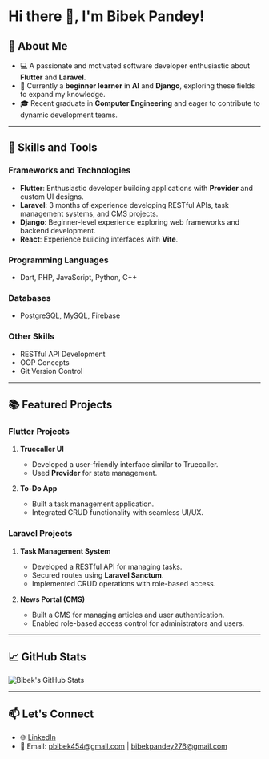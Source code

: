# Hi there 👋, I'm Bibek Pandey!

## 🚀 About Me
- 💻 A passionate and motivated software developer enthusiastic about **Flutter** and **Laravel**.
- 🌱 Currently a **beginner learner** in **AI** and **Django**, exploring these fields to expand my knowledge.
- 🎓 Recent graduate in **Computer Engineering** and eager to contribute to dynamic development teams.

---

## 🔧 Skills and Tools
### **Frameworks and Technologies**
- **Flutter**: Enthusiastic developer building applications with **Provider** and custom UI designs.
- **Laravel**: 3 months of experience developing RESTful APIs, task management systems, and CMS projects.
- **Django**: Beginner-level experience exploring web frameworks and backend development.
- **React**: Experience building interfaces with **Vite**.

### **Programming Languages**
- Dart, PHP, JavaScript, Python, C++

### **Databases**
- PostgreSQL, MySQL, Firebase

### **Other Skills**
- RESTful API Development
- OOP Concepts
- Git Version Control

---

## 📚 Featured Projects
### **Flutter Projects**
1. **Truecaller UI**
   - Developed a user-friendly interface similar to Truecaller.
   - Used **Provider** for state management.

2. **To-Do App**
   - Built a task management application.
   - Integrated CRUD functionality with seamless UI/UX.

### **Laravel Projects**
1. **Task Management System**
   - Developed a RESTful API for managing tasks.
   - Secured routes using **Laravel Sanctum**.
   - Implemented CRUD operations with role-based access.

2. **News Portal (CMS)**
   - Built a CMS for managing articles and user authentication.
   - Enabled role-based access control for administrators and users.

---

## 📈 GitHub Stats
![Bibek's GitHub Stats](https://github-readme-stats.vercel.app/api?username=bibekpandey&show_icons=true&theme=radical)

---

## 📫 Let's Connect
- 🌐 [LinkedIn](https://www.linkedin.com/in/bibek-pandey-39216b341/)
- 📧 Email: pbibek454@gmail.com | bibekpandey276@gmail.com
